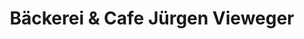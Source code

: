 ---
title: "Bäckerei & Cafe Jürgen Vieweger"
url: /zschopau/baeckerei-und-cafe-juergen-vieweger/
shop: Bäckerei
---